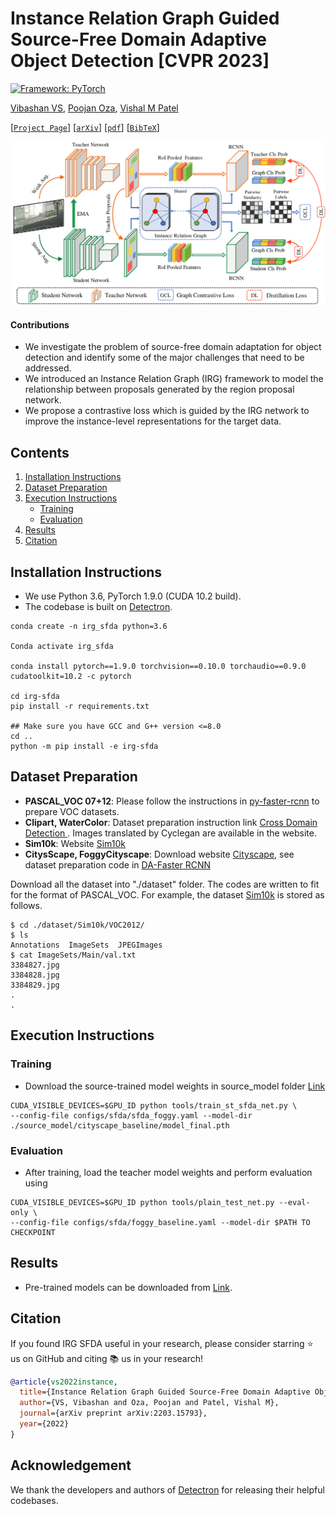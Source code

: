 # Instance Relation Graph Guided Source-Free Domain Adaptive Object Detection [CVPR 2023]

[![Framework: PyTorch](https://img.shields.io/badge/Framework-PyTorch-orange.svg)](https://pytorch.org/) 

[Vibashan VS](https://vibashan.github.io/), [Poojan Oza](https://www.linkedin.com/in/poojan-oza-a7b68350/), [Vishal M Patel](https://scholar.google.com/citations?user=AkEXTbIAAAAJ&hl=en)

[[`Project Page`](https://viudomain.github.io/irg-sfda-web/)] [[`arXiv`](https://arxiv.org/abs/2203.15793)] [[`pdf`](https://arxiv.org/pdf/2203.15793.pdf)] [[`BibTeX`](https://github.com/Vibashan/irg-sfda/blob/main/reference.bib)]

<p align="center">
  <img src="imgs/Archi.png" width="800"/>
</p>

#### Contributions
- We investigate the problem of source-free domain adaptation for object detection and identify some of the major challenges that need to be addressed.
- We introduced an Instance Relation Graph (IRG) framework to model the relationship between proposals generated by the region proposal network.
- We propose a contrastive loss which is guided by the IRG network to improve the instance-level representations for the target data.

## Contents
1. [Installation Instructions](#installation-instructions)
2. [Dataset Preparation](#dataset-preparation)
3. [Execution Instructions](#execution-instructions)
    - [Training](#training)
    - [Evaluation](#evaluation)
4. [Results](#results)
5. [Citation](#citation)

## Installation Instructions
- We use Python 3.6, PyTorch 1.9.0 (CUDA 10.2 build).
- The codebase is built on [Detectron](https://github.com/facebookresearch/detectron2).

```angular2
conda create -n irg_sfda python=3.6

Conda activate irg_sfda

conda install pytorch==1.9.0 torchvision==0.10.0 torchaudio==0.9.0 cudatoolkit=10.2 -c pytorch

cd irg-sfda
pip install -r requirements.txt

## Make sure you have GCC and G++ version <=8.0
cd ..
python -m pip install -e irg-sfda

```



## Dataset Preparation

* **PASCAL_VOC 07+12**: Please follow the instructions in [py-faster-rcnn](https://github.com/rbgirshick/py-faster-rcnn#beyond-the-demo-installation-for-training-and-testing-models) to prepare VOC datasets.
* **Clipart, WaterColor**: Dataset preparation instruction link [Cross Domain Detection ](https://github.com/naoto0804/cross-domain-detection/tree/master/datasets). Images translated by Cyclegan are available in the website.
* **Sim10k**: Website [Sim10k](https://fcav.engin.umich.edu/sim-dataset/)
* **CitysScape, FoggyCityscape**: Download website [Cityscape](https://www.cityscapes-dataset.com/), see dataset preparation code in [DA-Faster RCNN](https://github.com/tiancity-NJU/da-faster-rcnn-PyTorch)

Download all the dataset into "./dataset" folder.
The codes are written to fit for the format of PASCAL_VOC.
For example, the dataset [Sim10k](https://fcav.engin.umich.edu/sim-dataset/) is stored as follows.

```
$ cd ./dataset/Sim10k/VOC2012/
$ ls
Annotations  ImageSets  JPEGImages
$ cat ImageSets/Main/val.txt
3384827.jpg
3384828.jpg
3384829.jpg
.
.
```

## Execution Instructions

### Training

- Download the source-trained model weights in source_model folder [Link](https://drive.google.com/drive/folders/1Aia6wCHPCHGsVk8yQtuByxEyoYm1KfQq?usp=sharing)

```angular2
CUDA_VISIBLE_DEVICES=$GPU_ID python tools/train_st_sfda_net.py \ 
--config-file configs/sfda/sfda_foggy.yaml --model-dir ./source_model/cityscape_baseline/model_final.pth
```

### Evaluation

- After training, load the teacher model weights and perform evaluation using
```angular2
CUDA_VISIBLE_DEVICES=$GPU_ID python tools/plain_test_net.py --eval-only \ 
--config-file configs/sfda/foggy_baseline.yaml --model-dir $PATH TO CHECKPOINT
```

## Results

- Pre-trained models can be downloaded from [Link](https://drive.google.com/drive/folders/1RJzz4u9WV8mrcAdz_Z7_k-SSQ7SPO9hE?usp=share_link).


## Citation

If you found IRG SFDA useful in your research, please consider starring ⭐ us on GitHub and citing 📚 us in your research!

```bibtex
@article{vs2022instance,
  title={Instance Relation Graph Guided Source-Free Domain Adaptive Object Detection},
  author={VS, Vibashan and Oza, Poojan and Patel, Vishal M},
  journal={arXiv preprint arXiv:2203.15793},
  year={2022}
}
```

## Acknowledgement

We thank the developers and authors of [Detectron](https://github.com/facebookresearch/detectron2) for releasing their helpful codebases.
